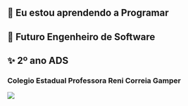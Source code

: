 ## 🌱 Eu estou aprendendo a Programar 
## 🤖 Futuro Engenheiro de Software
## ✨ 2º ano ADS

### Colegio Estadual Professora Reni Correia Gamper
![](https://tenor.com/pt-BR/view/programmer-programming-computer-typing-gif-7603564)
